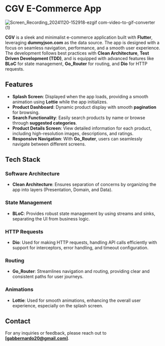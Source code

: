# CGV E-Commerce App

![Screen_Recording_20241120-152918-ezgif com-video-to-gif-converter (1)](https://github.com/user-attachments/assets/c00cee1f-d742-46f8-a22e-159bb33a7020)


**CGV** is a sleek and minimalist e-commerce application built with **Flutter**, leveraging **dummyjson.com** as the data source. The app is designed with a focus on seamless navigation, performance, and a smooth user experience. The development follows best practices with **Clean Architecture**, **Test Driven Development (TDD)**, and is equipped with advanced features like **BLoC** for state management, **Go_Router** for routing, and **Dio** for HTTP requests.

## Features

- **Splash Screen**: Displayed when the app loads, providing a smooth animation using **Lottie** while the app initializes.
- **Product Dashboard**: Dynamic product display with smooth **pagination** for browsing.
- **Search Functionality**: Easily search products by name or browse through **suggested categories**.
- **Product Details Screen**: View detailed information for each product, including high-resolution images, descriptions, and ratings.
- **Responsive Navigation**: With **Go_Router**, users can seamlessly navigate between different screens.

## Tech Stack

### Software Architecture
- **Clean Architecture**: Ensures separation of concerns by organizing the app into layers (Presentation, Domain, and Data).

### State Management
- **BLoC**: Provides robust state management by using streams and sinks, separating the UI from business logic.

### HTTP Requests
- **Dio**: Used for making HTTP requests, handling API calls efficiently with support for interceptors, error handling, and timeout configuration.

### Routing
- **Go_Router**: Streamlines navigation and routing, providing clear and consistent paths for user journeys.

### Animations
- **Lottie**: Used for smooth animations, enhancing the overall user experience, especially on the splash screen.

## Contact

For any inquiries or feedback, please reach out to **[gabbernardo20@gmail.com]**.
